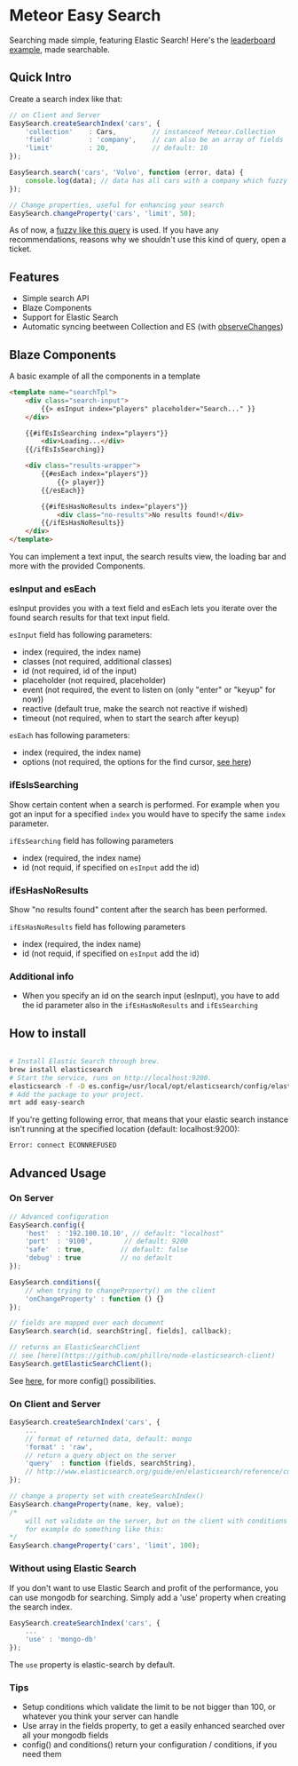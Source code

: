 Meteor Easy Search
=====================

Searching made simple, featuring Elastic Search!
Here's the [leaderboard example](https://github.com/matteodem/easy-search-leaderboard), made searchable.

## Quick Intro

Create a search index like that:

```javascript
// on Client and Server
EasySearch.createSearchIndex('cars', {
    'collection'    : Cars,			// instanceof Meteor.Collection
    'field'         : 'company',	// can also be an array of fields
    'limit'         : 20,           // default: 10
});

EasySearch.search('cars', 'Volvo', function (error, data) {
	console.log(data); // data has all cars with a company which fuzzy equal Volvo
});

// Change properties, useful for enhancing your search
EasySearch.changeProperty('cars', 'limit', 50);
```

As of now, a [fuzzy like this query](http://www.elasticsearch.org/guide/en/elasticsearch/reference/current/query-dsl-flt-query.html) is used. If you have any recommendations, reasons why we shouldn't use this kind of query, open a ticket.

## Features
* Simple search API
* Blaze Components
* Support for Elastic Search
* Automatic syncing beetween Collection and ES (with [observeChanges](http://docs.meteor.com/#observe_changes))

## Blaze Components

A basic example of all the components in a template

```html
<template name="searchTpl">
    <div class="search-input">
        {{> esInput index="players" placeholder="Search..." }}
    </div>

    {{#ifEsIsSearching index="players"}}
        <div>Loading...</div>
    {{/ifEsIsSearching}}

    <div class="results-wrapper">
        {{#esEach index="players"}}
            {{> player}}
        {{/esEach}}

        {{#ifEsHasNoResults index="players"}}
            <div class="no-results">No results found!</div>
        {{/ifEsHasNoResults}}
    </div>
</template>
```

You can implement a text input, the search results view, the loading bar and
more with the provided Components.

### esInput and esEach

esInput provides you with a text field and esEach lets you iterate
over the found search results for that text input field.

``esInput`` field has following parameters:
* index (required, the index name)
* classes (not required, additional classes)
* id (not required, id of the input)
* placeholder (not required, placeholder)
* event (not required, the event to listen on (only "enter" or "keyup" for now))
* reactive (default true, make the search not reactive if wished)
* timeout (not required, when to start the search after keyup)

``esEach`` has following parameters:
* index (required, the index name)
* options (not required, the options for the find cursor, [see here](http://docs.meteor.com/#find))

### ifEsIsSearching

Show certain content when a search is performed. For example when you got an
input for a specified ```index``` you would have to specify the same ```index```
parameter.

``ifEsSearching`` field has following parameters
* index (required, the index name)
* id (not requid, if specified on ```esInput``` add the id)

### ifEsHasNoResults

Show "no results found" content after the search has been performed.

``ifEsHasNoResults`` field has following parameters
* index (required, the index name)
* id (not requid, if specified on ```esInput``` add the id)

### Additional info

* When you specify an id on the search input (esInput), you have to add the id
parameter also in the ```ifEsHasNoResults``` and ```ifEsSearching```

## How to install

```sh

# Install Elastic Search through brew.
brew install elasticsearch
# Start the service, runs on http://localhost:9200.
elasticsearch -f -D es.config=/usr/local/opt/elasticsearch/config/elasticsearch.yml
# Add the package to your project.
mrt add easy-search
```

If you're getting following error, that means that your elastic search instance isn't running at the specified location (default: localhost:9200):

```sh
Error: connect ECONNREFUSED
```

## Advanced Usage

### On Server

```javascript
// Advanced configuration
EasySearch.config({
	'host'  : '192.100.10.10', // default: "localhost"
	'port'  : '9100', 		 // default: 9200
	'safe'  : true,			// default: false
	'debug' : true 			// no default
});

EasySearch.conditions({
    // when trying to changeProperty() on the client
	'onChangeProperty' : function () {}
});

// fields are mapped over each document
EasySearch.search(id, searchString[, fields], callback);

// returns an ElasticSearchClient
// see [here](https://github.com/phillro/node-elasticsearch-client)
EasySearch.getElasticSearchClient();
```

See [here](https://github.com/phillro/node-elasticsearch-client#executing-commands-on-elasticsearch), for more config() possibilities.

### On Client and Server

```javascript
EasySearch.createSearchIndex('cars', {
    ...
    // format of returned data, default: mongo
    'format' : 'raw',
    // return a query object on the server
    'query'  : function (fields, searchString),
    // http://www.elasticsearch.org/guide/en/elasticsearch/reference/current/query-dsl.html
});

// change a property set with createSearchIndex()
EasySearch.changeProperty(name, key, value);
/*
	will not validate on the server, but on the client with conditions
	for example do something like this:
*/
EasySearch.changeProperty('cars', 'limit', 100);
```

### Without using Elastic Search

If you don't want to use Elastic Search and profit of the performance, you can use mongodb for searching.
Simply add a 'use' property when creating the search index.

```javascript
EasySearch.createSearchIndex('cars', {
    ...
    'use' : 'mongo-db'
});

```

The ```use``` property is elastic-search by default.

### Tips

* Setup conditions which validate the limit to be not bigger than 100, or whatever you think your server can handle
* Use array in the fields property, to get a easily enhanced searched over all your mongodb fields
* config() and conditions() return your configuration / conditions, if you need them
